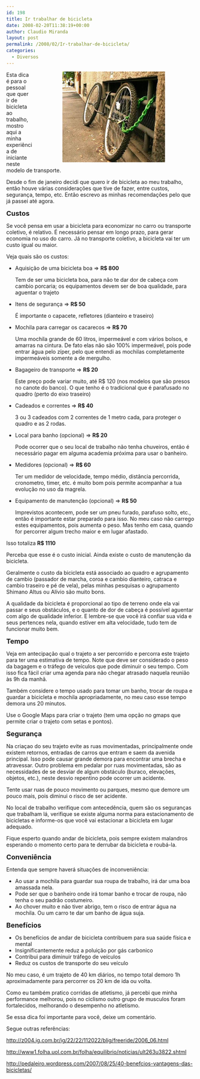 ```yaml
---
id: 198
title: Ir trabalhar de bicicleta
date: 2008-02-20T11:38:19+00:00
author: Claudio Miranda
layout: post
permalink: /2008/02/Ir-trabalhar-de-bicicleta/
categories:
  - Diversos
---
```

<img src="/resources/claudio/080220_bicicleta-1.jpg" alt="Dicas" align="right" hspace="80" />

Esta dica é para o pessoal que quer ir de bicicleta ao trabalho, mostro aqui a minha experiência de iniciante neste modelo de transporte.&nbsp; 

Desde o fim de janeiro decidi que quero ir de bicicleta ao meu trabalho, então houve várias considerações que tive de fazer, entre custos, segurança, tempo, etc. Então escrevo as minhas recomendações pelo que já passei até agora. 

<font size="4"><strong>Custos</strong></font> 

Se você pensa em usar a bicicleta para economizar no carro ou transporte coletivo, é relativo. É necessário pensar em longo prazo, para gerar economia no uso do carro. Já no transporte coletivo, a bicicleta vai ter um custo igual ou maior. 

Veja quais são os custos: 

  * Aquisição de uma bicicleta boa => **R$ 800**
    
      
    Tem de ser uma bicicleta boa, para não te dar dor de cabeça com cambio porcaria; os equipamentos devem ser de boa qualidade, para aguentar o trajeto</p> 
  * Itens de segurança => **R$ 50**
    
      
    É importante o capacete, refletores (dianteiro e traseiro)</p> 
  * Mochila para carregar os cacarecos => **R$ 70**
    
      
    Uma mochila grande de 60 litros, impermeável e com vários bolsos, e amarras na cintura. De fato elas não são 100% impermeável, pois pode entrar água pelo zíper, pelo que entendi as mochilas completamente impermeáveis somente a de mergulho.</p> 
  * Bagageiro de transporte => **R$ 20**
    
      
    Este preço pode variar muito, até R$ 120 (nos modelos que são presos no canote do banco). O que tenho é o tradicional que é parafusado no quadro (perto do eixo traseiro)</p> 
  * Cadeados e correntes => **R$ 40**
    
      
    3 ou 3 cadeados com 2 correntes de 1 metro cada, para proteger o quadro e as 2 rodas.</p> 
  * Local para banho (opcional) => **R$ 20**
    
      
    Pode ocorrer que o seu local de trabalho não tenha chuveiros, então é necessário pagar em alguma academia próxima para usar o banheiro.</p> 
  * Medidores (opcional) => **R$ 60**
    
      
    Ter um medidor de velocidade, tempo médio, distância percorrida, cronometro, timer, etc. é muito bom pois permite acompanhar a tua evolução no uso da magrela.</p> 
  * Equipamento de manutenção (opcional) => **R$ 50**
    
      
    Imprevistos acontecem, pode ser um pneu furado, parafuso solto, etc., então é importante estar preparado para isso. No meu caso não carrego estes equipamentos, pois aumenta o peso. Mas tenho em casa, quando for percorrer algum trecho maior e em lugar afastado.</p> 

Isso totaliza **R$ 1110** 

Perceba que esse é o custo inicial. Ainda existe o custo de manutenção da bicicleta. 

Geralmente o custo da bicicleta está associado ao quadro e agrupamento de cambio (passador de marcha, coroa e cambio dianteiro, catraca e cambio traseiro e pé de vela), pelas minhas pesquisas o agrupamento Shimano Altus ou Alívio são muito bons. 

A qualidade da bicicleta é proporcional ao tipo de terreno onde ela vai passar e seus obstáculos, e o quanto de dor de cabeça é possível aguentar com algo de qualidade inferior. E lembre-se que você irá confiar sua vida e seus pertences nela, quando estiver em alta velocidade, tudo tem de funcionar muito bem. 

<font size="4"><strong>Tempo</strong></font> 

Veja em antecipação qual o trajeto a ser percorrido e percorra este trajeto para ter uma estimativa de tempo. Note que deve ser considerado o peso da bagagem e o tráfego de veículos que pode diminuir o seu tempo. Com isso fica fácil criar uma agenda para não chegar atrasado naquela reunião às 9h da manhã. 

Também considere o tempo usado para tomar um banho, trocar de roupa e guardar a bicicleta e mochila apropriadamente, no meu caso esse tempo demora uns 20 minutos.
  
  


Use o Google Maps para criar o trajeto (tem uma opção no gmaps que permite criar o trajeto com setas e pontos).
  
  


<font size="4"><strong>Segurança</strong></font> 

Na criaçao do seu trajeto evite as ruas movimentadas, principalmente onde existem retornos, entradas de carros que entram e saem da avenida principal. Isso pode causar grande demora para encontrar uma brecha e atravessar. Outro problema em pedalar por ruas movimentadas, são as necessidades de se desviar de algum obstáculo (buraco, elevações, objetos, etc.), neste desvio repentino pode ocorrer um acidente. </p> 

Tente usar ruas de pouco movimento ou parques, mesmo que demore um pouco mais, pois diminui o risco de ser acidente.
  
  


No local de trabalho verifique com antecedência, quem são os seguranças que trabalham lá, verifique se existe alguma norma para estacionamento de bicicletas e informe-os que você vai estacionar a bicicleta em lugar adequado. 

Fique esperto quando andar de bicicleta, pois sempre existem malandros esperando o momento certo para te derrubar da bicicleta e roubá-la.
  


**<font size="4">Conveniência</font>** 

Entenda que sempre haverá situações de inconveniência:
  
  


  * Ao usar a mochila para guardar sua roupa de trabalho, irá dar uma boa amassada nela. 
  * Pode ser que o banheiro onde irá tomar banho e trocar de roupa, não tenha o seu padrão costumeiro. 
  * Ao chover muito e não tiver abrigo, tem o risco de entrar água na mochila. Ou um carro te dar um banho de água suja.

**<font size="4">Benefícios</font>** 

  * Os benefícios de andar de bicicleta contribuem para sua saúde física e mental
  * Insignificantemente reduz a poluição por gás carbonico
  * Contribui para diminuir tráfego de veículos
  * Reduz os custos de transporte do seu veículo
    
    

No meu caso, é um trajeto de 40 km diários, no tempo total demoro 1h aproximadamente para percorrer os 20 km de ida ou volta. 

Como eu também pratico corridas de atletismo, já percebi que minha performance melhorou, pois no ciclismo outro grupo de musculos foram fortalecidos, melhorando o desempenho no atletismo. 

Se essa dica foi importante para você, deixe um comentário. 

Segue outras referências:
  
<http://z004.ig.com.br/ig/22/22/112022/blig/freeride/2006_06.html>
  
<http://www1.folha.uol.com.br/folha/equilibrio/noticias/ult263u3822.shtml>
  
<http://pedaleiro.wordpress.com/2007/08/25/40-benefcios-vantagens-das-bicicletas/>